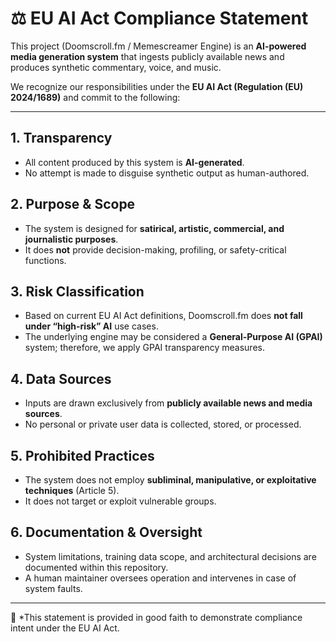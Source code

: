 # ⚖️ EU AI Act Compliance Statement

This project (Doomscroll.fm / Memescreamer Engine) is an **AI-powered media generation system** that ingests publicly available news and produces synthetic commentary, voice, and music.  

We recognize our responsibilities under the **EU AI Act (Regulation (EU) 2024/1689)** and commit to the following:  

---

## 1. Transparency
- All content produced by this system is **AI-generated**.  
- No attempt is made to disguise synthetic output as human-authored.  

## 2. Purpose & Scope
- The system is designed for **satirical, artistic, commercial, and journalistic purposes**.  
- It does **not** provide decision-making, profiling, or safety-critical functions.  

## 3. Risk Classification
- Based on current EU AI Act definitions, Doomscroll.fm does **not fall under “high-risk” AI** use cases.  
- The underlying engine may be considered a **General-Purpose AI (GPAI)** system; therefore, we apply GPAI transparency measures.  

## 4. Data Sources
- Inputs are drawn exclusively from **publicly available news and media sources**.  
- No personal or private user data is collected, stored, or processed.

## 5. Prohibited Practices
- The system does not employ **subliminal, manipulative, or exploitative techniques** (Article 5).  
- It does not target or exploit vulnerable groups.  

## 6. Documentation & Oversight
- System limitations, training data scope, and architectural decisions are documented within this repository.  
- A human maintainer oversees operation and intervenes in case of system faults.  

---
📌 *This statement is provided in good faith to demonstrate compliance intent under the EU AI Act. 


